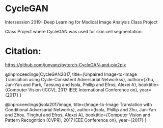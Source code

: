 # CycleGAN
Intersession 2019- Deep Learning for Medical Image Analysis Class Project

Class Project where CycleGAN was used for skin cell segmentation. 



# Citation: 

https://github.com/junyanz/pytorch-CycleGAN-and-pix2pix

@inproceedings{CycleGAN2017, title={Unpaired Image-to-Image Translation using Cycle-Consistent Adversarial Networkss}, author={Zhu, Jun-Yan and Park, Taesung and Isola, Phillip and Efros, Alexei A}, booktitle={Computer Vision (ICCV), 2017 IEEE International Conference on}, year={2017} }

@inproceedings{isola2017image, title={Image-to-Image Translation with Conditional Adversarial Networks}, author={Isola, Phillip and Zhu, Jun-Yan and Zhou, Tinghui and Efros, Alexei A}, booktitle={Computer Vision and Pattern Recognition (CVPR), 2017 IEEE Conference on}, year={2017} }
